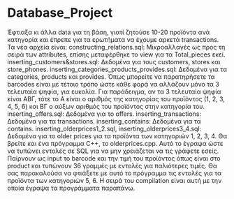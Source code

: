 # Database_Project

Έφτιαξα κι άλλα data για τη βάση, γιατί ζητούσε 10-20 προϊόντα ανά κατηγορία και έπρεπε για τα ερωτήματα να έχουμε αρκετά transactions. Τα νέα αρχεία είναι:
	constructing_relations.sql: Μικροαλλαγές ως προς τη σειρά των attributes, επίσης μεταφέρθηκε το view για τα Total_pieces εκεί.
	inserting_customers&stores.sql: Δεδομένα για τους customers, stores και store_phones.
	inserting_categories_products_provides.sql: Δεδομένα για τα categories, products και provides. Όπως μπορείτε να παρατηρήσετε τα barcodes είναι με τέτοιο τρόπο ώστε κάθε φορά να αλλάζουν μόνο τα 3 τελευταία ψηφία, για ευκολία. Για παράδειγμα, αν τα 3 τελευταία ψηφία είναι ΑΒΓ, τότε το Α είναι ο αριθμός της κατηγορίας του προϊόντος (1, 2, 3, 4, 5, 6) και ΒΓ ο αύξων αριθμός του προϊόντος στην κατηγορία του.
        inserting_offers.sql: Δεδομένα για το offers.
        inserting_transactions: Δεδομένα για τα transactions.
        inserting_contains: Δεδομένα για τα contains.
        inserting_olderprices1_2.sql, inserting_olderprices3_4.sql: Δεδομένα για το older prices για τα προϊόντα των κατηγοριών 1, 2, 3, 4. Θα βρείτε και ένα πρόγραμμα C++, το olderprices.cpp. Αυτό το έγραψα ώστε να τυπώνει εντολές σε SQL για να μην χρειάζεται να τις γράφετε εσείς. Παίρνουν ως input το barcode και την τιμή του προϊόντος όπως είναι στο product και τυπώνουν 36 γραμμές με εντολές για παλιότερες τιμές. Θα σας παρακαλούσα να φτιάξετε με αυτό το πρόγραμμα τις εντολές για τα προϊόντα των κατηγοριών 5, 6.
Η σειρά του compilation είναι αυτή με την οποία έγραψα τα προγράμματα παραπάνω.
